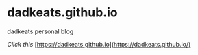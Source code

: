 # dadkeats.github.io
dadkeats personal blog

*Click this* [https://dadkeats.github.io](https://dadkeats.github.io/)

